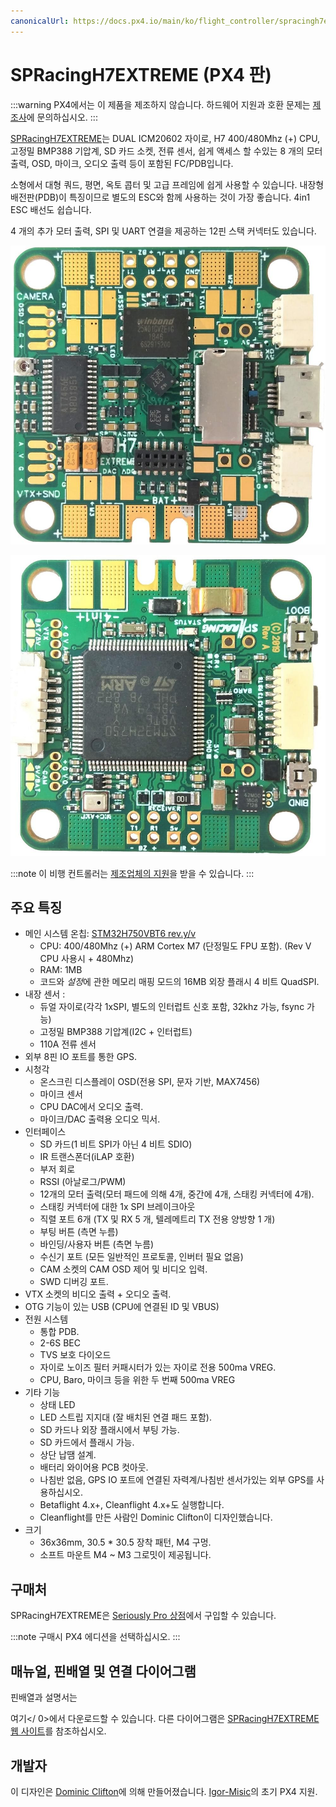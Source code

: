 ```yaml
---
canonicalUrl: https://docs.px4.io/main/ko/flight_controller/spracingh7extreme
---
```


# SPRacingH7EXTREME (PX4 판)

:::warning PX4에서는 이 제품을 제조하지 않습니다. 하드웨어 지원과 호환 문제는 [제조사](https://shop.seriouslypro.com)에 문의하십시오.
:::

[SPRacingH7EXTREME](https://shop.seriouslypro.com/sp-racing-h7-extreme)는 DUAL ICM20602 자이로, H7 400/480Mhz (+) CPU, 고정밀 BMP388 기압계, SD 카드 소켓, 전류 센서, 쉽게 액세스 할 수있는 8 개의 모터 출력, OSD, 마이크, 오디오 출력 등이 포함된 FC/PDB입니다.

소형에서 대형 쿼드, 평면, 옥토 콥터 및 고급 프레임에 쉽게 사용할 수 있습니다. 내장형 배전판(PDB)이 특징이므로 별도의 ESC와 함께 사용하는 것이 가장 좋습니다. 4in1 ESC 배선도 쉽습니다.

4 개의 추가 모터 출력, SPI 및 UART 연결을 제공하는 12핀 스택 커넥터도 있습니다.

![SPRacingH7EXTREME PCB 상단](../../assets/flight_controller/spracingh7extreme/spracingh7extreme-top.jpg)

![SPRacingH7EXTREME PCB 하단](../../assets/flight_controller/spracingh7extreme/spracingh7extreme-bottom.jpg)

:::note
이 비행 컨트롤러는 [제조업체의 지원](../flight_controller/autopilot_manufacturer_supported.md)을 받을 수 있습니다.
:::

## 주요 특징

* 메인 시스템 온칩: [STM32H750VBT6 rev.y/v](https://www.st.com/en/microcontrollers-microprocessors/stm32h750vb.html)
  * CPU: 400/480Mhz (+) ARM Cortex M7 (단정밀도 FPU 포함). (Rev V CPU 사용시 + 480Mhz)
  * RAM: 1MB
  * 코드와 *설정*에 관한 메모리 매핑 모드의 16MB 외장 플래시 4 비트 QuadSPI.
* 내장 센서 :
  * 듀얼 자이로(각각 1xSPI, 별도의 인터럽트 신호 포함, 32khz 가능, fsync 가능)
  * 고정밀 BMP388 기압계(I2C + 인터럽트)
  * 110A 전류 센서
* 외부 8핀 IO 포트를 통한 GPS.
* 시청각
  * 온스크린 디스플레이 OSD(전용 SPI, 문자 기반, MAX7456)
  * 마이크 센서
  * CPU DAC에서 오디오 출력.
  * 마이크/DAC 출력용 오디오 믹서.
* 인터페이스
  * SD 카드(1 비트 SPI가 아닌 4 비트 SDIO)
  * IR 트랜스폰더(iLAP 호환)
  * 부저 회로
  * RSSI (아날로그/PWM)
  * 12개의 모터 출력(모터 패드에 의해 4개, 중간에 4개, 스태킹 커넥터에 4개).
  * 스태킹 커넥터에 대한 1x SPI 브레이크아웃
  * 직렬 포트 6개 (TX 및 RX 5 개, 텔레메트리 TX 전용 양방향 1 개)
  * 부팅 버튼 (측면 누름)
  * 바인딩/사용자 버튼 (측면 누름)
  * 수신기 포트 (모든 일반적인 프로토콜, 인버터 필요 없음)
  * CAM 소켓의 CAM OSD 제어 및 비디오 입력.
  * SWD 디버깅 포트.
* VTX 소켓의 비디오 출력 + 오디오 출력.
* OTG 기능이 있는 USB (CPU에 연결된 ID 및 VBUS)
* 전원 시스템
  * 통합 PDB.
  * 2-6S BEC
  * TVS 보호 다이오드
  * 자이로 노이즈 필터 커패시터가 있는 자이로 전용 500ma VREG.
  * CPU, Baro, 마이크 등을 위한 두 번째 500ma VREG
* 기타 기능
  * 상태 LED
  * LED 스트립 지지대 (잘 배치된 연결 패드 포함).
  * SD 카드나 외장 플래시에서 부팅 가능.
  * SD 카드에서 플래시 가능.
  * 상단 납땜 설계.
  * 배터리 와이어용 PCB 컷아웃.
  * 나침반 없음, GPS IO 포트에 연결된 자력계/나침반 센서가있는 외부 GPS를 사용하십시오.
  * Betaflight 4.x+, Cleanflight 4.x+도 실행합니다.
  * Cleanflight를 만든 사람인 Dominic Clifton이 디자인했습니다.
* 크기
  * 36x36mm, 30.5 * 30.5 장착 패턴, M4 구멍.
  * 소프트 마운트 M4 ~ M3 그로밋이 제공됩니다.

## 구매처

SPRacingH7EXTREME은 [Seriously Pro 상점](https://shop.seriouslypro.com/sp-racing-h7-extreme)에서 구입할 수 있습니다.

:::note
구매시 PX4 에디션을 선택하십시오.
:::

## 매뉴얼, 핀배열 및 연결 다이어그램

핀배열과 설명서는

여기</ 0>에서 다운로드할 수 있습니다. 다른 다이어그램은 [SPRacingH7EXTREME 웹 사이트](http://seriouslypro.com/spracingh7extreme)를 참조하십시오.</p> 



## 개발자

이 디자인은 [Dominic Clifton](https://github.com/hydra)에 의해 만들어졌습니다. [Igor-Misic](https://github.com/Igor-Misic)의 초기 PX4 지원.
